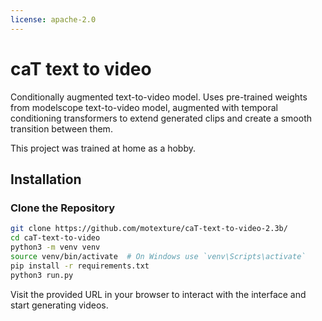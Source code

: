 ```yaml
---
license: apache-2.0
---
```

# caT text to video

Conditionally augmented text-to-video model. Uses pre-trained weights from modelscope text-to-video model, augmented with temporal conditioning transformers to extend generated clips and create a smooth transition between them.

This project was trained at home as a hobby.

## Installation

### Clone the Repository

```bash
git clone https://github.com/motexture/caT-text-to-video-2.3b/
cd caT-text-to-video
python3 -m venv venv
source venv/bin/activate  # On Windows use `venv\Scripts\activate`
pip install -r requirements.txt
python3 run.py
```

Visit the provided URL in your browser to interact with the interface and start generating videos.
